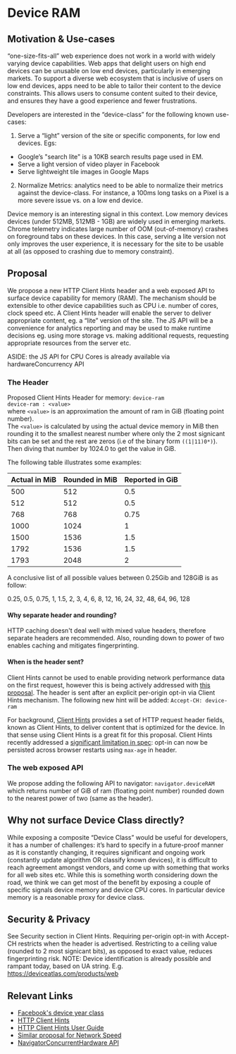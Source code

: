 # Device RAM

## Motivation & Use-cases
“one-size-fits-all” web experience does not work in a world with widely varying device capabilities. Web apps that delight users on high end devices can be unusable on low end devices, particularly in emerging markets.
To support a diverse web ecosystem that is inclusive of users on low end devices, apps need to be able to tailor their content to the device constraints. This allows users to consume content suited to their device, and ensures they have a good experience and fewer frustrations.

Developers are interested in the “device-class” for the following known use-cases:
1. Serve a “light” version of the site or specific components, for low end devices. Egs:
- Google’s "search lite" is a 10KB search results page used in EM. 
- Serve a light version of video player in Facebook
- Serve lightweight tile images in Google Maps
2. Normalize Metrics: analytics need to be able to normalize their metrics against the device-class. 
For instance, a 100ms long tasks on a Pixel is a more severe issue vs. on a low end device.

Device memory is an interesting signal in this context. Low memory devices devices (under 512MB, 512MB - 1GB) are widely used in emerging markets. Chrome telemetry indicates large number of OOM (out-of-memory) crashes on foreground tabs on these devices. In this case, serving a lite version not only improves the user experience, it is necessary for the site to be usable at all (as opposed to crashing due to memory constraint).

## Proposal
We propose a new HTTP Client Hints header and a web exposed API to surface device capability for memory (RAM). The mechanism should be extensible to other device capabilities such as CPU i.e. number of cores, clock speed etc.
A Client Hints header will enable the server to deliver appropriate content, eg. a “lite” version of the site.
The JS API will be a convenience for analytics reporting and may be used to make runtime decisions eg. using more storage vs. making additional requests, requesting appropriate resources from the server etc.

ASIDE: the JS API for CPU Cores is already available via hardwareConcurrency API

### The Header
Proposed Client Hints Header for memory: `device-ram`\
`device-ram : <value>`\
where `<value>` is an approximation the amount of ram in GiB (floating point number).\
The `<value>` is calculated by using the actual device memory in MiB then rounding it to the smallest nearest number where only the 2 most signicant bits can be set and the rest are zeros (i.e of the binary form `((1|11)0*)`). Then diving that number by 1024.0 to get the value in GiB.

The following table illustrates some examples:

| Actual in MiB | Rounded in MiB | Reported in GiB |
|---------------|----------------|-----------------|
| 500           | 512            | 0.5             |
| 512           | 512            | 0.5             |
| 768           | 768            | 0.75            |
| 1000          | 1024           | 1               |
| 1500          | 1536           | 1.5             |
| 1792          | 1536           | 1.5             |
| 1793          | 2048           | 2               |


A conclusive list of all possible values between 0.25Gib and 128GiB is as follow:

0.25, 0.5, 0.75, 1, 1.5, 2, 3, 4, 6, 8, 12, 16, 24, 32, 48, 64, 96, 128

#### Why separate header and rounding?
HTTP caching doesn't deal well with mixed value headers, therefore separate headers are recommended. Also, rounding down to power of two enables caching and mitigates fingerprinting.

#### When is the header sent? 
Client Hints cannot be used to enable providing network performance data on the first request, however this is being actively addressed with [this proposal](https://github.com/httpwg/http-extensions/issues/306#issuecomment-283549512).
The header is sent after an explicit per-origin opt-in via Client Hints mechanism. The following new hint will be added: `Accept-CH: device-ram`

For background, [Client Hints](http://httpwg.org/http-extensions/client-hints.html) provides a set of HTTP request header fields, known as Client Hints, to deliver content that is optimized for the device. In that sense using Client Hints is a great fit for this proposal.
Client Hints recently addressed a [significant limitation in spec](https://github.com/httpwg/http-extensions/issues/306#issuecomment-283549512): opt-in can now be persisted across browser restarts using `max-age` in header.

### The web exposed API
We propose adding the following API to navigator: `navigator.deviceRAM`
which returns number of GiB of ram (floating point number) rounded down to the nearest power of two (same as the header).

## Why not surface Device Class directly?
While exposing a composite “Device Class” would be useful for developers, it has a number of challenges: it’s hard to specify in a future-proof manner as it is constantly changing, it requires significant and ongoing work (constantly update algorithm OR classify known devices), it is difficult to reach agreement amongst vendors, and come up with something that works for all web sites etc.
While this is something worth considering down the road, we think we can get most of the benefit by exposing a couple of specific signals device memory and device CPU cores. In particular device memory is a reasonable proxy for device class.

## Security & Privacy
See Security section in Client Hints.
Requiring per-origin opt-in with Accept-CH restricts when the header is advertised.
Restricting to a ceiling value (rounded to 2 most signicant bits), as opposed to exact value, reduces fingerprinting risk. 
NOTE: Device identification is already possible and rampant today, based on UA string. E.g. https://deviceatlas.com/products/web

## Relevant Links

* [Facebook's device year class](https://github.com/facebook/device-year-class)
* [HTTP Client Hints](https://github.com/igrigorik/http-client-hints)
* [HTTP Client Hints User Guide](https://developers.google.com/web/updates/2015/09/automating-resource-selection-with-client-hints)
* [Similar proposal for Network Speed](https://github.com/WICG/netinfo/issues/46)
* [NavigatorConcurrentHardware API](https://developer.mozilla.org/en-US/docs/Web/API/NavigatorConcurrentHardware)


